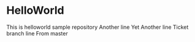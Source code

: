 # HelloWorld
This is helloworld sample repository
Another line
Yet Another line
Ticket branch line
From master
